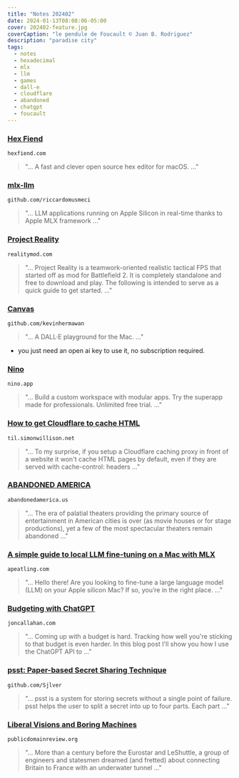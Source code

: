 ```yaml
---
title: "Notes 202402"
date: 2024-01-13T08:08:06-05:00
cover: 202402-feature.jpg
coverCaption: "le pendule de Foucault © Juan B. Rodriguez"
description: "paradise city"
tags:
  - notes
  - hexadecimal
  - mlx
  - llm
  - games
  - dall-e
  - cloudflare
  - abandoned
  - chatgpt
  - foucault
---
```


### [Hex Fiend](https://hexfiend.com)
`hexfiend.com`

> "... A fast and clever open source hex editor
for macOS. ..."

### [mlx-llm](https://github.com/riccardomusmeci/mlx-llm/tree/main)
`github.com/riccardomusmeci`

> "... LLM applications running on Apple Silicon in real-time thanks to Apple MLX framework ..."

### [Project Reality](https://www.realitymod.com/downloads)
`realitymod.com`

> "... Project Reality is a teamwork-oriented realistic tactical FPS that started off as mod for Battlefield 2. It is completely standalone and free to download and play. The following is intended to serve as a quick guide to get started. ..."

### [Canvas](https://github.com/kevinhermawan/Canvas)
`github.com/kevinhermawan`

> "... A DALL·E playground for the Mac. ..."

- you just need an open ai key to use it, no subscription required.

### [Nino](https://nino.app)
`nino.app`

> "... Build a custom workspace with modular apps. Try the superapp made for professionals. Unlimited free trial. ..."

### [How to get Cloudflare to cache HTML](https://til.simonwillison.net/cloudflare/cloudflare-cache-html)
`til.simonwillison.net`

> "... To my surprise, if you setup a Cloudflare caching proxy in front of a website it won't cache HTML pages by default, even if they are served with cache-control: headers ..."

### [ABANDONED AMERICA](https://www.abandonedamerica.us/abandoned-theaters)
`abandonedamerica.us`

> "... The era of palatial theaters providing the primary source of entertainment in American cities is over (as movie houses or for stage productions), yet a few of the most spectacular theaters remain abandoned ..."

### [A simple guide to local LLM fine-tuning on a Mac with MLX](https://apeatling.com/articles/simple-guide-to-local-llm-fine-tuning-on-a-mac-with-mlx/)
`apeatling.com`

> "... Hello there! Are you looking to fine-tune a large language model (LLM) on your Apple silicon Mac? If so, you’re in the right place. ..."

### [Budgeting with ChatGPT](https://www.joncallahan.com/blog/ai-txns/)
`joncallahan.com`

> "... Coming up with a budget is hard. Tracking how well you're sticking to that budget is even harder. In this blog post I'll show you how I use the ChatGPT API to ..."

### [psst: Paper-based Secret Sharing Technique](https://github.com/Sjlver/psst)
`github.com/Sjlver`

> "... psst is a system for storing secrets without a single point of failure. psst helps the user to split a secret into up to four parts. Each part ..."

### [Liberal Visions and Boring Machines](https://publicdomainreview.org/essay/the-early-history-of-the-channel-tunnel/)
`publicdomainreview.org`

> "... More than a century before the Eurostar and LeShuttle, a group of engineers and statesmen dreamed (and fretted) about connecting Britain to France with an underwater tunnel ..."